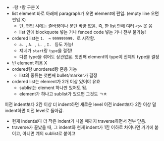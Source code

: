 - `-`랑 `*`랑 구분 X
- list element 바로 아래에 paragraph가 오면 element에 편입. (empty line 오면 편입 X)
  - 단, 편입 시에는 줄바꿈이나 문단 바꿈 없음. 즉, 한 list 안에 여러 `<p>` 못 씀
  - list 안에 blockquote 넣는 거나 fenced code 넣는 거나 전부 불가능!
- ordered list는 `1. ` ~ `999999999. `로 시작함.
  - `a. `, `A. `, `i. `, `I. ` 등도 가능!
  - 쟤네가 `start`랑 `type`을 결정!
  - 다른 type을 섞어도 상관없음. 첫번째 element의 type이 전체의 type을 결정
- 빈 element 허용 X
- ordered랑 unordered랑 혼용 가능
  - list의 종류는 첫번째 bullet/marker가 결정
- ordered list는 element가 2개 이상 있어야 유효
  - sublist는 element 하나만 있어도 됨.
  - element가 하나고 sublist가 있으면 그것도 ㄱㅊ

이전 indent보다 2칸 이상 더 indent하면 새로운 level
이전 indent보다 2칸 이상 덜 indent하면 이전 level로 돌아감.
  - 현재 indent보다 더 작은 indent가 나올 때까지 traverse하면서 전부 닫음.
  - traverse가 끝났을 때, 그 indent와 현재 indent가 1칸 이하로 차이나면 거기에 붙이고, 아니면 걔의 sublist로 붙이고
